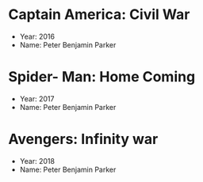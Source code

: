 # Captain America: Civil War
- Year: 2016
- Name: Peter Benjamin Parker
# Spider- Man: Home Coming
- Year: 2017
- Name: Peter Benjamin Parker
# Avengers: Infinity war
- Year: 2018
- Name: Peter Benjamin Parker
